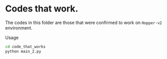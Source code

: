 # Codes that work.

The codes in this folder are those that were confirmed to work on `Hopper-v2` environment.

Usage
```bash
cd code_that_works
python main_2.py
```